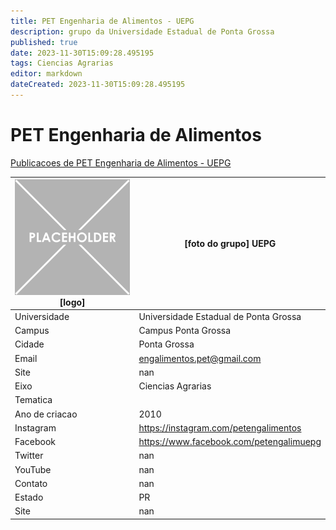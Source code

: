 ```yaml
---
title: PET Engenharia de Alimentos - UEPG
description: grupo da Universidade Estadual de Ponta Grossa
published: true
date: 2023-11-30T15:09:28.495195
tags: Ciencias Agrarias
editor: markdown
dateCreated: 2023-11-30T15:09:28.495195
---
```


# PET Engenharia de Alimentos

[Publicacoes de PET Engenharia de Alimentos - UEPG](/atividade/20PETEngenhariadeAlimentosUEPG/feed.md)

| ![placeholder.png](/placeholder.png) [logo] | [foto do grupo] UEPG         |
| ------------------------------------------- | ------------------------------------------------- |
| Universidade                                | Universidade Estadual de Ponta Grossa      |
| Campus                                      | Campus Ponta Grossa            |
| Cidade                                      | Ponta Grossa             |
| Email                                       | engalimentos.pet@gmail.com             |
| Site                                        | nan              |
| Eixo                                        | Ciencias Agrarias              |
| Tematica                                    |           |
| Ano de criacao                              | 2010        |
| Instagram                                   | https://instagram.com/petengalimentos         |
| Facebook                                    | https://www.facebook.com/petengalimuepg          |
| Twitter                                     | nan           |
| YouTube                                     | nan           |
| Contato                                     | nan         |
| Estado                                      |  PR            |
| Site                                        | nan |

